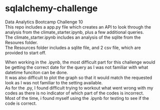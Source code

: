# sqlalchemy-challenge  
Data Analytics Bootcamp Challenge 10  
This repo includes a app.py file which creates an API to look through the analysis from the climate_starter.ipynb, plus a few additional queries.  
The climate_starter.ipynb includes an analysis of the sqlite from the Resoures folder.  
The Resources folder includes a sqlite file, and 2 csv file, which are provided to start off.  

When working in the .ipynb, the most difficult part for this challenge would be getting the correct date for the query as I was not familiar with what datetime funciton can be done.  
It was also difficult to plot the graph so that it would match the requested look as I was not familiar to the setting available.  
As for the .py, I found difficult trying to workout what went wrong with my codes as there is no indicator of which part of the codes is incorrect.  
Most of the time, i found myself using the .ipynb for testing to see if the code is correct. 
